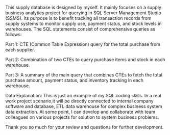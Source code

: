 This supply database is designed by myself. It mainly focuses on a supply business analytics project for querying in SQL Server Management Studio (SSMS).
Its purpose is to benefit tracking all transaction records from supply systems to monitor supply use, payment status, and stock levels in warehouses.
The SQL statements consist of comprehensive queries as follows:

Part 1: CTE (Common Table Expression) query for the total purchase from each supplier.

Part 2: Combination of two CTEs to query purchase items and stock in each warehouse.

Part 3: A summary of the main query that combines CTEs to fetch the total purchase amount, payment status, and inventory tracking in each warehouse.

Data Explanation: This is just an example of my SQL coding skills. In a real work project scenario,it will be directly connected to internal company software and database, ETL data warehouse for complex business system data extraction. At some point, I can develop  and collaborate with team colleagues on various projects for solution to system business problems.

Thank you so much for your review and questions for further development.
